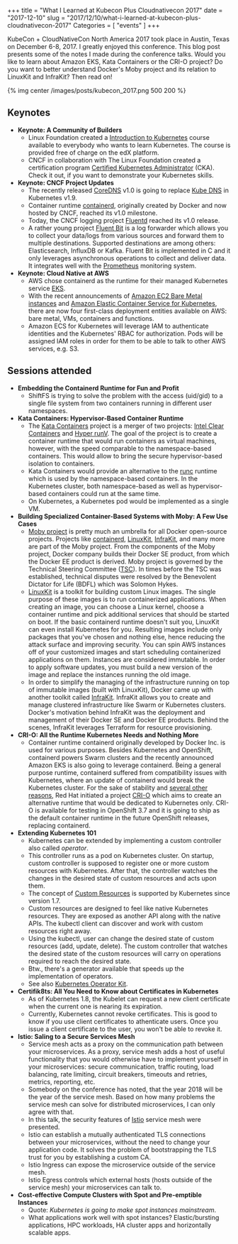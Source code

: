+++
title = "What I Learned at Kubecon Plus Cloudnativecon 2017"
date = "2017-12-10"
slug = "2017/12/10/what-i-learned-at-kubecon-plus-cloudnativecon-2017"
Categories = [ "events" ]
+++

KubeCon + CloudNativeCon North America 2017 took place in Austin, Texas on December 6-8, 2017. I greatly enjoyed this conference. This blog post presents some of the notes I made during the conference talks. Would you like to learn about Amazon EKS, Kata Containers or the CRI-O project? Do you want to better understand Docker's Moby project and its relation to LinuxKit and InfraKit? Then read on!

<!--more-->

{% img center /images/posts/kubecon_2017.png 500 200 %}

## Keynotes

* **Keynote: A Community of Builders**
  * Linux Foundation created a [Introduction to Kubernetes](https://www.edx.org/course/introduction-kubernetes-linuxfoundationx-lfs158x) course available to everybody who wants to learn Kubernetes. The course is provided free of charge on the edX platform.
  * CNCF in collaboration with The Linux Foundation created a certification program [Certified Kubernetes Administrator](https://www.cncf.io/certification/expert/) (CKA). Check it out, if you want to demonstrate your Kubernetes skills.
* **Keynote: CNCF Project Updates**
  *  The recently released [CoreDNS](https://coredns.io/) v1.0 is going to replace [Kube DNS](https://github.com/kubernetes/dns) in Kubernetes v1.9.
  * Container runtime [containerd](https://containerd.io/), originally created by Docker and now hosted by CNCF, reached its v1.0 milestone.
  * Today, the CNCF logging project [Fluentd](https://www.fluentd.org/) reached its v1.0 release.
  * A rather young project [Fluent Bit](http://fluentbit.io/) is a log forwarder which allows you to collect your data/logs from various sources and forward them to multiple destinations. Supported destinations are among others: Elasticsearch, InfluxDB or Kafka. Fluent Bit is implemented in C and it only leverages asynchronous operations to collect and deliver data. It integrates well with the [Prometheus](https://prometheus.io/) monitoring system.
* **Keynote: Cloud Native at AWS**
  * AWS chose containerd as the runtime for their managed Kubernetes service [EKS](https://aws.amazon.com/eks/).
  * With the recent announcements of [Amazon EC2 Bare Metal instances](https://aws.amazon.com/about-aws/whats-new/2017/11/announcing-amazon-ec2-bare-metal-instances-preview/) and [Amazon Elastic Container Service for Kubernetes](https://aws.amazon.com/blogs/aws/amazon-elastic-container-service-for-kubernetes/), there are now four first-class deployment entities available on AWS: bare metal, VMs, containers and functions.
  * Amazon ECS for Kubernetes will leverage IAM to authenticate identities and the Kubernetes' RBAC for authorization. Pods will be assigned IAM roles in order for them to be able to talk to other AWS services, e.g. S3.

## Sessions attended

* **Embedding the Containerd Runtime for Fun and Profit**
  * ShiftFS is trying to solve the problem with the access (uid/gid) to a single file system from two containers running in different user namespaces.
* **Kata Containers: Hypervisor-Based Container Runtime**
  * The [Kata Containers](https://katacontainers.io/) project is a merger of two projects: [Intel Clear Containers](https://github.com/clearcontainers/runtime) and [Hyper runV](https://github.com/hyperhq/runv). The goal of the project is to create a container runtime that would run containers as virtual machines, however, with the speed comparable to the namespace-based containers. This would allow to bring the secure hypervisor-based isolation to containers.
  * Kata Containers would provide an alternative to the [runc](https://github.com/opencontainers/runc) runtime which is used by the namespace-based containers. In the Kubernetes cluster, both namespace-based as well as hypervisor-based containers could run at the same time.
  * On Kubernetes, a Kubernetes pod would be implemented as a single VM.
* **Building Specialized Container-Based Systems with Moby: A Few Use Cases**
  * [Moby project](https://blog.docker.com/2017/04/introducing-the-moby-project/) is pretty much an umbrella for all Docker open-source projects. Projects like [containerd](https://github.com/containerd/containerd), [LinuxKit](https://github.com/linuxkit/linuxkit), [InfraKit](https://github.com/docker/infrakit), and many more are part of the Moby project. From the components of the Moby project, Docker company builds their Docker SE product, from which the Docker EE product is derived. Moby project is governed by the Technical Steering Committee ([TSC](https://github.com/moby/tsc)). In times before the TSC was established, technical disputes were resolved by the Benevolent Dictator for Life (BDFL) which was Solomon Hykes.
  * [LinuxKit](https://github.com/linuxkit/linuxkit) is a toolkit for building custom Linux images. The single purpose of these images is to run containerized applications. When creating an image, you can choose a Linux kernel, choose a container runtime and pick additional services that should be started on boot. If the basic containerd runtime doesn't suit you, LinuxKit can even install Kubernetes for you. Resulting images include only packages that you've chosen and nothing else, hence reducing the attack surface and improving security. You can spin AWS instances off of your customized images and start scheduling containerized applications on them. Instances are considered immutable. In order to apply software updates, you must build a new version of the image and replace the instances running the old image.
  * In order to simplify the managing of the infrastructure running on top of immutable images (built with LinuxKit), Docker came up with another toolkit called [InfraKit](https://github.com/docker/infrakit.git). InfraKit allows you to create and manage clustered infrastructure like Swarm or Kubernetes clusters. Docker's motivation behind InfraKit was the deployment and management of their Docker SE and Docker EE products. Behind the scenes, InfraKit leverages Terraform for resource provisioning.
* **CRI-O: All the Runtime Kubernetes Needs and Nothing More**
  * Container runtime containerd originally developed by Docker Inc. is used for various purposes. Besides Kubernetes and OpenShift, containerd powers Swarm clusters and the recently announced Amazon EKS is also going to leverage containerd. Being a general purpose runtime, containerd suffered from compatibility issues with Kubernetes, where an update of containerd would break the Kubernetes cluster. For the sake of stability and [several other reasons](http://www.projectatomic.io/blog/2017/06/6-reasons-why-cri-o-is-the-best-runtime-for-kubernetes/), Red Hat initiated a project [CRI-O](http://cri-o.io/) which aims to create an alternative runtime that would be dedicated to Kubernetes only. CRI-O is available for testing in OpenShift 3.7 and it is going to ship as the default container runtime in the future OpenShift releases, replacing containerd.
* **Extending Kubernetes 101**
  * Kubernetes can be extended by implementing a custom controller also called *operator*.
  * This controller runs as a pod on Kubernetes cluster. On startup, custom controller is supposed to register one or more custom resources with Kubernetes. After that, the controller watches the changes in the desired state of custom resources and acts upon them.
  * The concept of [Custom Resources](https://kubernetes.io/docs/concepts/api-extension/custom-resources/) is supported by Kubernetes since version 1.7.
  * Custom resources are designed to feel like native Kubernetes resources. They are exposed as another API along with the native APIs. The kubectl client can discover and work with custom resources right away.
  * Using the kubectl, user can change the desired state of custom resources (add, update, delete). The custom controller that watches the desired state of the custom resources will carry on operations required to reach the desired state.
  * Btw., there's a generator available that speeds up the implementation of operators.
  * See also [Kubernetes Operator Kit](https://github.com/rook/operator-kit).
* **Certifik8ts: All You Need to Know about Certificates in Kubernetes**
  * As of Kubernetes 1.8, the Kubelet can request a new client certificate when the current one is nearing its expiration.
  * Currently, Kubernetes cannot revoke certificates. This is good to know if you use client certificates to athenticate users. Once you issue a client certificate to the user, you won't be able to revoke it.
* **Istio: Saling to a Secure Services Mesh**
  * Service mesh acts as a proxy on the communication path between your microservices. As a proxy, service mesh adds a host of useful functionality that you would otherwise have to implement yourself in your microservices: secure communication, traffic routing, load balancing, rate limiting, circuit breakers, timeouts and retries, metrics, reporting, etc.
  * Somebody on the conference has noted, that the year 2018 will be the year of the service mesh. Based on how many problems the service mesh can solve for distributed microservices, I can only agree with that.
  * In this talk, the security features of [Istio](https://istio.io/) service mesh were presented.
  * Istio can establish a mutually authenticated TLS connections between your microservices, without the need to change your application code. It solves the problem of bootstrapping the TLS trust for you by establishing a custom CA.
  * Istio Ingress can expose the microservice outside of the service mesh.
  * Istio Egress controls which external hosts (hosts outside of the service mesh) your microservices can talk to.
* **Cost-effective Compute Clusters with Spot and Pre-emptible Instances**
  * Quote: *Kubernetes is going to make spot instances mainstream*.
  * What applications work well with spot instances? Elastic/bursting applications, HPC workloads, HA cluster apps and horizontally scalable apps.
